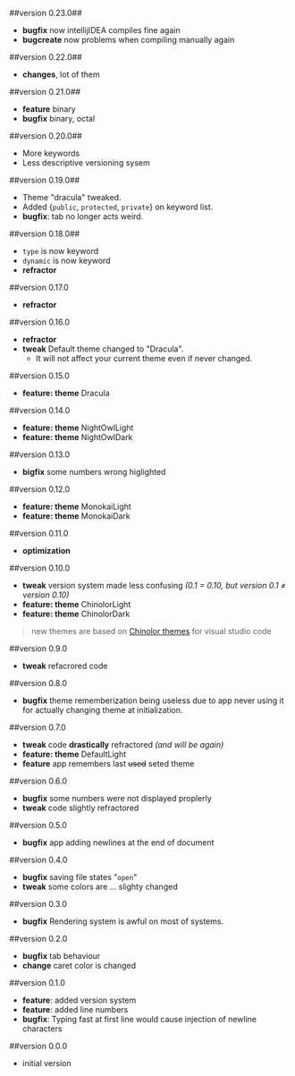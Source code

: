 ##version 0.23.0##
* **bugfix** now intellijIDEA compiles fine again
* **bugcreate** now problems when compiling manually again

##version 0.22.0##
* **changes**, lot of them

##version 0.21.0##
* **feature** binary
* **bugfix** binary, octal

##version 0.20.0##
* More keywords
* Less descriptive versioning sysem

##version 0.19.0##
* Theme "dracula" tweaked.
* Added {`public`, `protected`, `private`} on keyword list.
* **bugfix**: tab no longer acts weird.

##version 0.18.0##
* `type` is now keyword
* `dynamic` is now keyword
* **refractor**

##version 0.17.0
* **refractor**

##version 0.16.0
* **refractor**
* **tweak** Default theme changed to "Dracula".
   * It will not affect your current theme even if never changed.

##version 0.15.0
* **feature: theme** Dracula


##version 0.14.0
* **feature: theme** NightOwlLight
* **feature: theme** NightOwlDark


##version 0.13.0
* **bigfix** some numbers wrong higlighted


##version 0.12.0
* **feature: theme** MonokaiLight
* **feature: theme** MonokaiDark

##version 0.11.0
* **optimization**

##version 0.10.0
* **tweak** version system made less confusing *(0.1 = 0.10, but version 0.1 ≠ version 0.10)*
* **feature: theme** ChinolorLight
* **feature: theme** ChinolorDark
> new themes are based on 
> [Chinolor themes](https://marketplace.visualstudio.com/items?itemName=iwyvi.chinolor)
> for visual studio code

##version 0.9.0
* **tweak** refacrored code

##version 0.8.0
* **bugfix** theme rememberization being useless due to app never 
using it for actually changing theme at initialization.

##version 0.7.0
* **tweak** code __drastically__ refractored *(and will be again)*
* **feature: theme** DefaultLight
* **feature** app remembers last ~~used~~ seted theme

##version 0.6.0
* **bugfix** some numbers were not displayed proplerly
* **tweak** code slightly refractored

##version 0.5.0
* **bugfix** app adding newlines at the end of document

##version 0.4.0
* **bugfix** saving file states "`open`"
* **tweak** some colors are ... slighty changed

##version 0.3.0
* **bugfix** Rendering system is awful on most of systems.

##version 0.2.0
* **bugfix** tab behaviour
* **change** caret color is changed



##version 0.1.0
* **feature**: added version system
* **feature**: added line numbers
* **bugfix**: Typing fast at first line would cause injection of
newline characters


##version 0.0.0
* initial version
